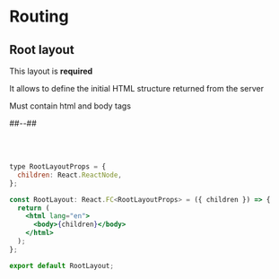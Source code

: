 <!-- .slide: class="two-column with-code " -->

# Routing

## Root layout

This layout is **required**

It allows to define the initial HTML structure returned from the server

Must contain html and body tags

##--##

<br/> <br/>

```jsx
type RootLayoutProps = {
  children: React.ReactNode,
};

const RootLayout: React.FC<RootLayoutProps> = ({ children }) => {
  return (
    <html lang="en">
      <body>{children}</body>
    </html>
  );
};

export default RootLayout;
```
